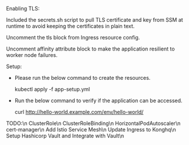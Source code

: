 Enabling TLS:

Included the secrets.sh script to pull TLS certificate and key from SSM at runtime to avoid keeping the certificates in plain text.

Uncomment the tls block from Ingress resource config.

Uncomment affinity attribute block to make the application resilient to worker node failures. 

Setup:

- Please run the below command to create the resources.

    kubectl apply -f app-setup.yml

- Run the below command to verify if the application can be accessed.

    curl http://hello-world.example.com/env/hello-world/

TODO:\n
ClusterRole\n
ClusterRoleBinding\n
HorizontalPodAutoscaler\n
cert-manager\n
Add Istio Service Mesh\n
Update Ingress to Konghq\n
Setup Hashicorp Vault and Integrate with Vault\n
